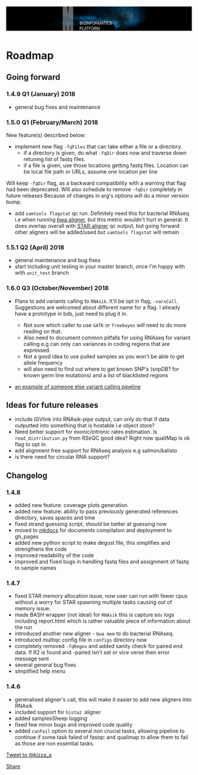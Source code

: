 
![mbp-banner](images/mbp_banner.png)

# Roadmap 

## Going forward

### 1.4.9 Q1 (January) 2018

- general bug fixes and maintenance

### 1.5.0 Q1 (February/March) 2018

New feature(s) described below:

- implement new flag `-fqFiles` that can take either a file or a directory.
    - if a directory is given, do what `-fqDir` does now and traverse down retuning list of fastq files. 
    - if a file is given, use those locations getting fastq files. Location can be local file path or URLs, assume one location per line

Will keep `-fqDir` flag, as a backward compatibility with a warning that flag had been deprecated. Will also schedule to remove `-fqDir` completely in future releases
Because of changes in arg's options will do a minor version bump.

- add `samtools flagstat` qc run. Definitely need this for bacterial RNAseq i.e when running [bwa aligner](https://github.com/lh3/bwa), but this metric
wouldn't hurt in general. It does overlap overall with [STAR aligner](https://github.com/alexdobin/STAR) qc output, but going forward other aligners will be
added/used but `samtools flagstat` will remain

### 1.5.1 Q2 (April) 2018

- general maintenance and bug fixes
- start including unit testing in your master branch, once I'm happy with with `unit_test` branch

### 1.6.0 Q3 (October/November) 2018

- Plans to add variants calling to `RNAsik`. It'll be opt in flag,  `-varsCall`. Suggestions are welcomed about different name for a flag.
I already have a prototype in bds, just need to plug it in.

    - Not sure which caller to use `GATK` or `freebayes` will need to do more reading on that. 
    - Also need to document common pitfalls for using RNAseq for variant calling e.g can only can variances in coding regions that are expressed. 
    - Not a good idea to use pulled samples as you won't be able to get allele frequency
    - will also need to find out where to get known SNP's (snpDB? for known germ line mutations) and a list of blacklisted regions

- [an example of someone else variant calling pipeline](https://github.com/CRG-CNAG/CalliNGS-NF)

## Ideas for future releases 

- include IGVlink into RNAsik-pipe output, can only do that if data outputted into something that is hostable i.e object store?
- Need better support for exonic/intronic rates estimation. Is `read_distribution.py` from RSeQC good idea? Right now qualiMap is ok flag to opt in.
- add alignment free support for RNAseq analysis e.g salmon/kalisto
- is there need for circular RNA support?

## Changelog

### 1.4.8

- added new feature: coverage plots generation
- added new feature: ability to pass previously generated references directory, saves spaces and time
- fixed strand guessing script, should be better at guessing now
- moved to [mkdocs](http://www.mkdocs.org/) for documents compilation and deployment to gh_pages
- added new python script to make degust file, this simplifies and strengthens the code
- improved readability of the code
- improved and fixed bugs in handling fastq files and assignment of fastq to sample names

### 1.4.7 

- fixed STAR memory allocation issue, now user can run with fewer cpus without a worry for STAR spawning multiple tasks causing out of memory issue.
- made BASH wrapper (not ideal) for `RNAsik` this is capture `bds` logs including report.html which is rather valuable piece of information about the run
- introduced another new aligner - `bwa mem` to do bacterial RNAseq.
- introduced multiqc config file in `configs` directory now
- completely removed `-fqRegex` and added sanity check for paired end data. If R2 is found and -paired isn't set or vice verse then error message sent
- several general bug fixes
- simplified help menu

### 1.4.6

- generalised aligner's call, this will make it easier to add new aligners into RNAsik
- included support for `hista2 `aligner
- added samplesSheep logging
- fixed few minor bugs and improved code quality
- added `canFail` option to several non crucial tasks, allowing pipeline to continue if some task failed of fastqc and qualimap to allow them to fail as those are non essential tasks.

<p><a href="https://twitter.com/intent/tweet?screen_name=kizza_a" class="twitter-mention-button" data-size="large" data-show-count="false">Tweet to @kizza_a</a><script async src="//platform.twitter.com/widgets.js" charset="utf-8"></script> </p>

<p class="twitter-btn">
<a class="twitter-share-button"
  href="https://twitter.com/intent/tweet?text=Hey%20I%27m%20using%20this%20fully%20sick%20RNAseq%20pipeline%20It%27s%20sik%20easy%20http%3A%2F%2Fgithub%2Ecom%2Fmonashbioinformaticsplatform%2FRNAsik%2Dpipe%20by%20%40kizza%5Fa%20from%20%40MonashBioinfo" data-size="large">
Share</a>
</p>
